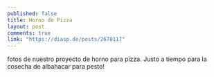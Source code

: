 ```yaml
---
published: false
title: Horno de Pizza
layout: post
comments: true
link: "https://diasp.de/posts/2678117"
---
```



fotos de nuestro proyecto de horno para pizza.  Justo a tiempo para la cosecha de albahacar para pesto!